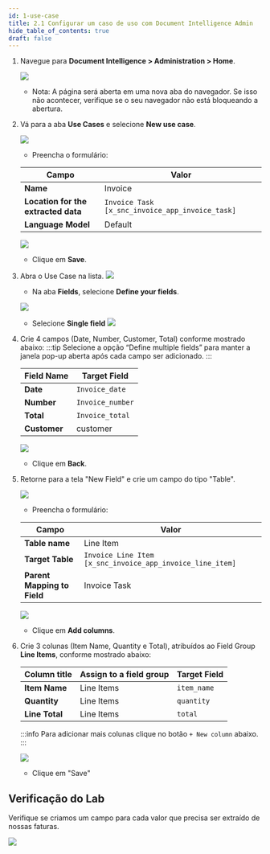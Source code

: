 ```yaml
---
id: 1-use-case
title: 2.1 Configurar um caso de uso com Document Intelligence Admin
hide_table_of_contents: true
draft: false
---
```


1. Navegue para **Document Intelligence > Administration > Home**.

    ![](../images/2024-08-23-14-19-42.png)

   - Nota: A página será aberta em uma nova aba do navegador. Se isso não acontecer, verifique se o seu navegador não está bloqueando a abertura.
2. Vá para a aba **Use Cases** e selecione **New use case**.

    ![](../images/2024-08-23-14-20-56.png)   

   - Preencha o formulário:

    | Campo                        | Valor                                      |
    |------------------------------|--------------------------------------------|
    | **Name**                     | Invoice                                    |
    | **Location for the extracted data** | `Invoice Task [x_snc_invoice_app_invoice_task]` |
    | **Language Model** | Default |

    ![](../images/2025-01-29-09-45-13.png)
   - Clique em **Save**.

3. Abra o Use Case na lista.
    ![](../images/2024-08-23-14-21-49.png)
    - Na aba **Fields**, selecione **Define your fields**.

    ![](../images/2024-08-23-14-22-02.png)

    - Selecione **Single field**
    ![](../images/2025-01-29-09-46-20.png)

4. Crie 4 campos (Date, Number, Customer, Total) conforme mostrado abaixo:
    :::tip
    Selecione a opção “Define multiple fields” para manter a janela pop-up aberta após cada campo ser adicionado.
    :::
   
    | Field Name  | Target Field  |
    |-------------|---------------|
    | **Date**    | `Invoice_date`|
    | **Number**  | `Invoice_number`|
    | **Total**   | `Invoice_total`|
    | **Customer**| customer      |

    ![](../images/2024-08-23-14-22-51.png)

    - Clique em **Back**.

5. Retorne para a tela "New Field" e crie um campo do tipo "Table".

    ![](../images/2025-01-28-12-13-23.png)

     - Preencha o formulário:

    | Campo              | Valor                                      |
    |--------------------|--------------------------------------------|
    | **Table name** | Line Item                                |
    | **Target Table**    | `Invoice Line Item [x_snc_invoice_app_invoice_line_item]`|
    | **Parent Mapping to Field** | Invoice Task                    |

    ![](../images/2025-01-28-12-14-21.png)

     - Clique em **Add columns**.

6. Crie 3 colunas (Item Name, Quantity e Total), atribuídos ao Field Group **Line Items**, conforme mostrado abaixo:
   
    | Column title  | Assign to a field group | Target Field |
    |-------------|-------------------------|--------------|
    | **Item Name** | Line Items            | `item_name`  |
    | **Quantity**  | Line Items            | `quantity`   |
    | **Line Total**| Line Items            | `total`      |

    :::info
    Para adicionar mais colunas clique no botão `+ New column` abaixo.
    :::

    ![](../images/2025-01-28-12-16-29.png)

    - Clique em "Save"

## Verificação do Lab

Verifique se criamos um campo para cada valor que precisa ser extraído de nossas faturas.

![](../images/2024-08-23-14-32-27.png)
